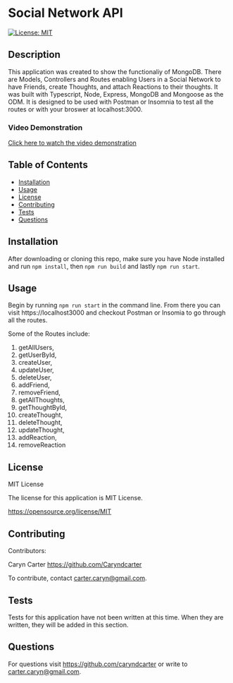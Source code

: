 # Social Network API 
[![License: MIT](https://img.shields.io/badge/License-MIT-yellow.svg)](https://opensource.org/licenses/MIT)

## Description

This application was created to show the functionaliy of MongoDB.  There are Models, Controllers and Routes enabling Users in a Social Network to have Friends, create Thoughts, and attach Reactions to their thoughts.  It was built with Typescript, Node, Express, MongoDB and Mongoose as the ODM.  It is designed to be used with Postman or Insomnia to test all the routes or with your broswer at localhost:3000.  

### Video Demonstration
[Click here to watch the video demonstration](https://youtu.be/qQlRvBkHk1Y)

## Table of Contents
- [Installation](#installation)
- [Usage](#usage)
- [License](#license)
- [Contributing](#contributing)
- [Tests](#tests)
- [Questions](#questions)

## Installation

After downloading or cloning this repo, make sure you have Node installed and run ``npm install``, then ``npm run build`` and lastly ``npm run start``.  

## Usage

Begin by running ``npm run start`` in the command line. From there you can visit https://localhost3000 and checkout Postman or Insomia to go through all the routes.  

 Some of the Routes include:
1. getAllUsers, 
2. getUserById,
3. createUser,
4. updateUser,
5. deleteUser,
6. addFriend,
7. removeFriend,
8. getAllThoughts,
9. getThoughtById,
10. createThought,
11. deleteThought,
12. updateThought,
13. addReaction,
14. removeReaction

## License

MIT License

The license for this application is MIT License.

https://opensource.org/license/MIT

## Contributing

Contributors: 

Caryn Carter https://github.com/Caryndcarter 

To contribute, contact carter.caryn@gmail.com.

## Tests

Tests for this application have not been written at this time.  When they are written, they will be added in this section.  


## Questions

For questions visit https://github.com/caryndcarter or write to carter.caryn@gmail.com.

